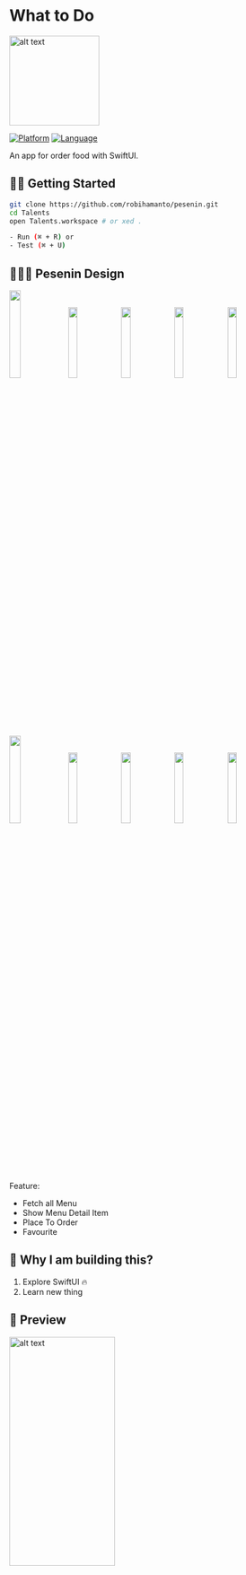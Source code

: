 What to Do
===================
<img src="./Preview/pesenin.png" alt="alt text" width="160px" height="160px">

[![Platform](http://img.shields.io/badge/platform-ios-blue.svg?style=flat
)](https://developer.apple.com/iphone/index.action)
[![Language](http://img.shields.io/badge/language-swift-brightgreen.svg?style=flat
)](https://developer.apple.com/swift)


An app for order food with SwiftUI.
## 🏃‍♂️ Getting Started

``` bash
git clone https://github.com/robihamanto/pesenin.git
cd Talents
open Talents.workspace # or xed .

- Run (⌘ + R) or
- Test (⌘ + U)
```

## 👨🏻‍💻 Pesenin Design
  <p float="left">
    <img src="./Preview/pesenin-menu-list-scene-light.png" width="20%"/>
    <img src="./Preview/pesenin-menu-detail-scene-light.png" width="18%"/> 
    <img src="./Preview/pesenin-favourite-scene-light.png" width="18%"/> 
    <img src="./Preview/pesenin-order-scene-light.png" width="18%"/> 
    <img src="./Preview/pesenin-checkout-scene-light.png" width="18%"/> 
  </p>
  
  <p float="left">
    <img src="./Preview/pesenin-menu-list-scene-dark.png" width="20%"/>
    <img src="./Preview/pesenin-menu-detail-scene-dark.png" width="18%"/> 
    <img src="./Preview/pesenin-favourite-scene-dark.png" width="18%"/> 
    <img src="./Preview/pesenin-order-scene-dark.png" width="18%"/> 
    <img src="./Preview/pesenin-checkout-scene-dark.png" width="18%"/> 
  </p>

Feature: 
- Fetch all Menu
- Show Menu Detail Item
- Place To Order
- Favourite


## 🎉 Why I am building this?
1. Explore SwiftUI 🔥
2. Learn new thing



## 📱 Preview
<img src="./Preview/talents.gif" alt="alt text" width="188px" height="408px">
